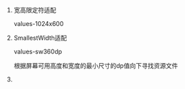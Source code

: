 1. 宽高限定符适配

   values-1024x600

2. SmallestWidth适配

   values-sw360dp

   根据屏幕可用高度和宽度的最小尺寸的dp值向下寻找资源文件

3. 